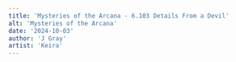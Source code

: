 ```yaml
---
title: 'Mysteries of the Arcana - 6.103 Details From a Devil'
alt: 'Mysteries of the Arcana'
date: '2024-10-03'
author: 'J Gray'
artist: 'Keira'
---
```

